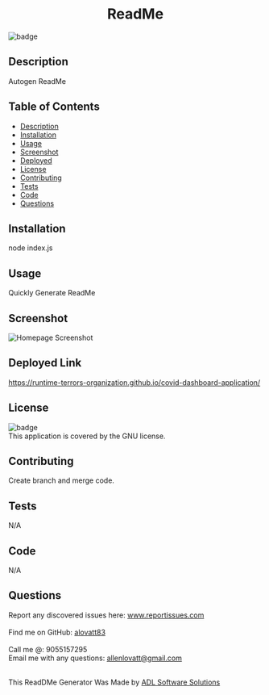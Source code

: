 <h1 align="center">ReadMe</h1>
  
![badge](https://img.shields.io/badge/license-GNU-orange)<br />

## Description
Autogen ReadMe

## Table of Contents
- [Description](#description)
- [Installation](#installation)
- [Usage](#usage)
- [Screenshot](#screenshot)
- [Deployed](#deployed)
- [License](#license)
- [Contributing](#contributing)
- [Tests](#tests)
- [Code](#codeExample)
- [Questions](#questions)

## Installation
node index.js

## Usage
Quickly Generate ReadMe

## Screenshot
![Homepage Screenshot](https://alovatt83.github.io/online-schedule/assets/images/screenshot.png)


## Deployed Link
https://runtime-terrors-organization.github.io/covid-dashboard-application/ 

## License
![badge](https://img.shields.io/badge/license-GNU-orange)
<br />
This application is covered by the GNU license. 

## Contributing
Create branch and merge code.

## Tests
N/A

## Code
N/A

## Questions
Report any discovered issues here: www.reportissues.com<br />
<br />
Find me on GitHub: [alovatt83](https://github.com/alovatt83)<br />
<br />
Call me @: 9055157295
<br />
Email me with any questions: allenlovatt@gmail.com<br /><br />

This ReadDMe Generator Was Made by [ADL Software Solutions](https://github.com/alovat83/readme-generator)
    
